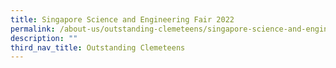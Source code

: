 ```yaml
---
title: Singapore Science and Engineering Fair 2022
permalink: /about-us/outstanding-clemeteens/singapore-science-and-engineering-fair-2022/
description: ""
third_nav_title: Outstanding Clemeteens
---
```

